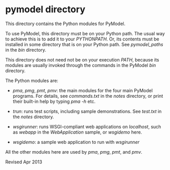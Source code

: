 
pymodel directory
=================

This directory contains the Python modules for PyModel.

To use PyModel, this directory must be on your Python path.
The usual way to achieve this is to add it to your *PYTHONPATH*.  Or, its
contents must be installed in some directory that is on your Python
path.  See *pymodel_paths* in the *bin* directory.

This directory does not need not be on your execution *PATH*, because
its modules are usually invoked through the commands in the PyModel
*bin* directory.

The Python modules are:

- *pma*, *pmg*, *pmt*, *pmv*: the main modules for the four main
   PyModel programs.  For details, see *commands.txt* in the *notes* 
   directory, or print their built-in help by typing *pma -h* etc.

- *trun*: runs test scripts, including sample demonstrations.  See
   *test.txt* in the *notes* directory.

- *wsgirunner*: runs WSGI-compliant web applications on *localhost*,
  such as *webapp* in the *WebApplication* sample, or *wsgidemo* here.
  
- *wsgidemo*: a sample web application to run with *wsgirunner*

All the other modules here are used by *pma*, *pmg*, *pmt*, and *pmv*.


Revised Apr 2013
